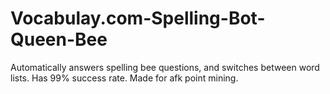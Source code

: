 # Vocabulay.com-Spelling-Bot-Queen-Bee
Automatically answers spelling bee questions, and switches between word lists. Has 99% success rate. Made for afk point mining.
